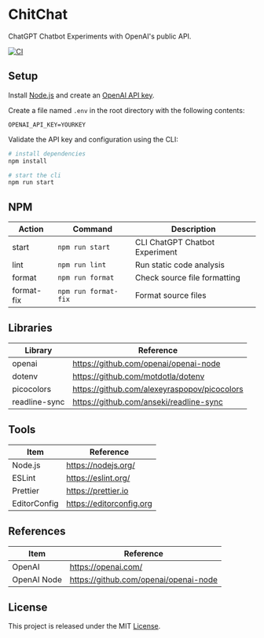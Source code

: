 # ChitChat

ChatGPT Chatbot Experiments with OpenAI's public API.

[![CI][ci-badge]][ci-url]

## Setup

Install [Node.js](https://nodejs.org/en/download/) and create an [OpenAI API key](https://platform.openai.com/account/api-keys).

Create a file named `.env` in the root directory with the following contents:

```
OPENAI_API_KEY=YOURKEY
```

Validate the API key and configuration using the CLI:

```bash
# install dependencies
npm install

# start the cli
npm run start
```

## NPM

| Action     | Command              | Description                    |
| ---------- | -------------------- | ------------------------------ |
| start      | `npm run start`      | CLI ChatGPT Chatbot Experiment |
| lint       | `npm run lint`       | Run static code analysis       |
| format     | `npm run format`     | Check source file formatting   |
| format-fix | `npm run format-fix` | Format source files            |

## Libraries

| Library       | Reference                                    |
| ------------- | -------------------------------------------- |
| openai        | https://github.com/openai/openai-node        |
| dotenv        | https://github.com/motdotla/dotenv           |
| picocolors    | https://github.com/alexeyraspopov/picocolors |
| readline-sync | https://github.com/anseki/readline-sync      |

## Tools

| Item         | Reference                |
| ------------ | ------------------------ |
| Node.js      | https://nodejs.org/      |
| ESLint       | https://eslint.org/      |
| Prettier     | https://prettier.io      |
| EditorConfig | https://editorconfig.org |

## References

| Item        | Reference                             |
| ----------- | ------------------------------------- |
| OpenAI      | https://openai.com/                   |
| OpenAI Node | https://github.com/openai/openai-node |

## License

This project is released under the MIT [License](LICENSE).

[ci-badge]: https://github.com/epreston/chitchat/actions/workflows/ci.yml/badge.svg
[ci-url]: https://github.com/epreston/chitchat/actions
